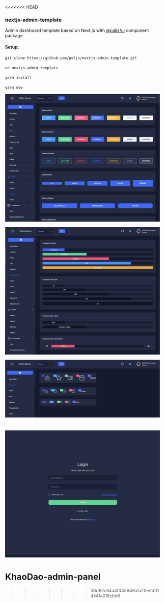 <<<<<<< HEAD
### nextjs-admin-template

Admin dashboard template based on Next.js with [@paljs/ui](https://github.com/paljs/ui) component package

#### Setup:

```
git clone https://github.com/paljs/nextjs-admin-template.git

cd nextjs-admin-template

yarn install

yarn dev
```

![screenshot](./src/images/screenshot1.png)

![screenshot](./src/images/screenshot2.png)

![screenshot](./src/images/screenshot3.png)

![screenshot](./src/images/screenshot4.png)
=======
# KhaoDao-admin-panel
>>>>>>> 38d82c64a4f045949a1a2feefd01d54fa018cbb6

